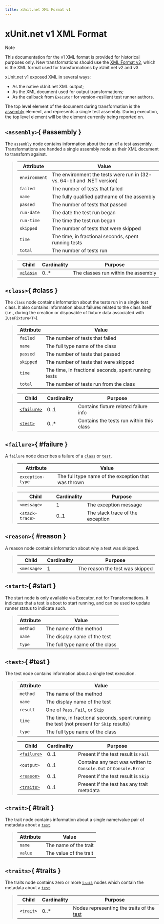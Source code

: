 ```yaml
---
title: xUnit.net XML Format v1
---
```


# xUnit.net v1 XML Format

> [!NOTE]
> This documentation for the v1 XML format is provided for historical purposes only. New transformations should use the [XML Format v2](/docs/format-xml-v2), which is the XML format used for transformations by xUnit.net v2 and v3.

xUnit.net v1 exposed XML in several ways:

* As the native xUnit.net XML output;
* As the XML document used for output transformations;
* As the callback from `Executor` for version-resilient test runner authors.

The top level element of the document during transformation is the [assembly](#assembly) element, and represents a single test assembly. During execution, the top level element will be the element currently being reported on.

## `<assembly>`{ #assembly }

The `assembly` node contains information about the run of a test assembly. Transformations are handed a single assembly node as their XML document to transform against.

> | Attribute     | Value
> | ------------- | -----
> | `environment` | The environment the tests were run in (32- vs. 64-bit and .NET version)
> | `failed`      | The number of tests that failed
> | `name`        | The fully qualified pathname of the assembly
> | `passed`      | The number of tests that passed
> | `run-date`    | The date the test run began
> | `run-time`    | The time the test run began
> | `skipped`     | The number of tests that were skipped
> | `time`        | The time, in fractional seconds, spent running tests
> | `total`       | The number of tests run

> | Child               | Cardinality | Purpose
> | ------------------- | ----------- | -------
> | [`<class>`](#class) | 0..*        | The classes run within the assembly

## `<class>`{ #class }

The `class` node contains information about the tests run in a single test class. It also contains information about failures related to the class itself (i.e., during the creation or disposable of fixture data associated with `IUseFixture<T>`).

> | Attribute | Value
> | --------- | -----
> | `failed`  | The number of tests that failed
> | `name`    | The full type name of the class
> | `passed`  | The number of tests that passed
> | `skipped` | The number of tests that were skipped
> | `time`    | The time, in fractional seconds, spent running tests
> | `total`   | The number of tests run from the class

> | Child                   | Cardinality | Purpose
> | ----------------------- | ----------- | -------
> | [`<failure>`](#failure) | 0..1        | Contains fixture related failure info
> | [`<test>`](#test)       | 0..*        | Contains the tests run within this class

## `<failure>`{ #failure }

A `failure` node describes a failure of a [`class`](#class) or [`test`](#test).

> | Attribute        | Value
> | ---------------- | -----
> | `exception-type` | The full type name of the exception that was thrown

> | Child                   | Cardinality | Purpose
> | ----------------------- | ----------- | -------
> | `<message>`             | 1           | The exception message
> | `<stack-trace>`         | 0..1        | The stack trace of the exception

## `<reason>`{ #reason }

A reason node contains information about why a test was skipped.

> | Child       | Cardinality | Purpose
> | ----------- | ----------- | -------
> | `<message>` | 1           | The reason the test was skipped

## `<start>`{ #start }

The start node is only available via Executor, not for Transformations. It indicates that a test is about to start running, and can be used to update runner status to indicate such.

> | Attribute | Value
> | --------- | -----
> | `method`  | The name of the method
> | `name`    | The display name of the test
> | `type`    | The full type name of the class

## `<test>`{ #test }

The test node contains information about a single test execution.

> | Attribute | Value
> | --------- | -----
> | `method`  | The name of the method
> | `name`    | The display name of the test
> | `result`  | One of `Pass`, `Fail`, or `Skip`
> | `time`    | The time, in fractional seconds, spent running the test (not present for `Skip` results)
> | `type`    | The full type name of the class

> | Child                   | Cardinality | Purpose
> | ----------------------- | ----------- | -------
> | [`<failure>`](#failure) | 0..1        | Present if the test result is `Fail`
> | `<output>`              | 0..1        | Contains any text was written to `Console.Out` or `Console.Error`
> | [`<reason>`](#reason)   | 0..1        | Present if the test result is `Skip`
> | [`<traits>`](#traits)   | 0..1        | Present if the test has any trait metadata

## `<trait>`{ #trait }

The trait node contains information about a single name/value pair of metadata about a [`test`](#test).

> | Attribute | Value
> | --------- | -----
> | `name`    | The name of the trait
> | `value`   | The value of the trait

## `<traits>`{ #traits }

The traits node contains zero or more [`trait`](#trait) nodes which contain the metadata about a [`test`](#test).

> | Child               | Cardinality | Purpose
> | ------------------- | ----------- | -------
> | [`<trait>`](#trait) | 0..*        | Nodes representing the traits of the [test](#test)
